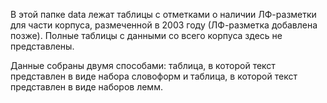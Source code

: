 
В этой папке data лежат таблицы с отметками о наличии ЛФ-разметки для части корпуса, размеченной в 2003 году (ЛФ-разметка добавлена позже). Полные таблицы с данными со всего корпуса здесь не представлены.

Данные собраны двумя способами: таблица, в которой текст представлен в виде набора словоформ и таблица, в которой текст представлен в виде наборов лемм.


